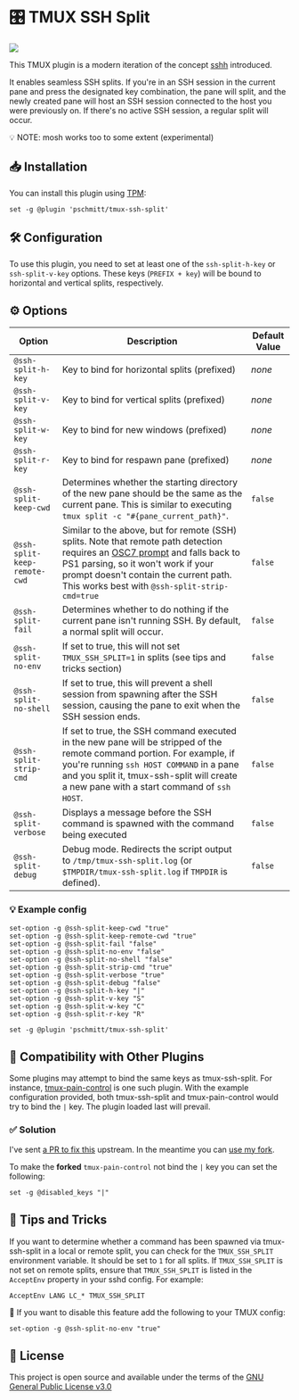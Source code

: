 # 🎛️ TMUX SSH Split

[![](./tmux-ssh-split.gif)](https://asciinema.org/a/335250)

This TMUX plugin is a modern iteration of the concept
[sshh](https://github.com/yudai/sshh)
introduced.

It enables seamless SSH
splits. If you're in an SSH session in the current pane and press the designated
key combination, the pane will split, and the newly created pane will host an
SSH session connected to the host you were previously on. If there's no active
SSH session, a regular split will occur.

💡 NOTE: mosh works too to some extent (experimental)

## 📥 Installation

You can install this plugin using [TPM](https://github.com/tmux-plugins/tpm):

```
set -g @plugin 'pschmitt/tmux-ssh-split'
```

## 🛠️ Configuration

To use this plugin, you need to set at least one of the `ssh-split-h-key`
or `ssh-split-v-key` options. These keys (`PREFIX + key`) will be bound to
horizontal and vertical splits, respectively.

## ⚙️ Options

| Option                       | Description                                                                                                                                                                                                                                                                                                                                                              | Default Value |
| ---                          | ---                                                                                                                                                                                                                                                                                                                                                                      | ---           |
| `@ssh-split-h-key`           | Key to bind for horizontal splits (prefixed)                                                                                                                                                                                                                                                                                                                             | *none*        |
| `@ssh-split-v-key`           | Key to bind for vertical splits (prefixed)                                                                                                                                                                                                                                                                                                                               | *none*        |
| `@ssh-split-w-key`           | Key to bind for new windows (prefixed)                                                                                                                                                                                                                                                                                                                                   | *none*        |
| `@ssh-split-r-key`           | Key to bind for respawn pane (prefixed)                                                                                                                                                                                                                                                                                                                                  | *none*        |
| `@ssh-split-keep-cwd`        | Determines whether the starting directory of the new pane should be the same as the current pane. This is similar to executing `tmux split -c "#{pane_current_path}"`.                                                                                                                                                                                                   | `false`       |
| `@ssh-split-keep-remote-cwd` | Similar to the above, but for remote (SSH) splits. Note that remote path detection requires an [OSC7 prompt](https://wezfurlong.org/wezterm/shell-integration.html#osc-7-escape-sequence-to-set-the-working-directory) and falls back to PS1 parsing, so it won't work if your prompt doesn't contain the current path. This works best with `@ssh-split-strip-cmd=true` | `false`       |
| `@ssh-split-fail`            | Determines whether to do nothing if the current pane isn't running SSH. By default, a normal split will occur.                                                                                                                                                                                                                                                           | `false`       |
| `@ssh-split-no-env`          | If set to true, this will not set `TMUX_SSH_SPLIT=1` in splits (see tips and tricks section)                                                                                                                                                                                                                                                                             | `false`       |
| `@ssh-split-no-shell`        | If set to true, this will prevent a shell session from spawning after the SSH session, causing the pane to exit when the SSH session ends.                                                                                                                                                                                                                               | `false`       |
| `@ssh-split-strip-cmd`       | If set to true, the SSH command executed in the new pane will be stripped of the remote command portion. For example, if you're running `ssh HOST COMMAND` in a pane and you split it, tmux-ssh-split will create a new pane with a start command of `ssh HOST`.                                                                                                         | `false`       |
| `@ssh-split-verbose`         | Displays a message before the SSH command is spawned with the command being executed                                                                                                                                                                                                                                                                                     | `false`       |
| `@ssh-split-debug`           | Debug mode. Redirects the script output to `/tmp/tmux-ssh-split.log` (or `$TMPDIR/tmux-ssh-split.log` if `TMPDIR` is defined).                                                                                                                                                                                                                                           | `false`       |

### 💡 Example config

```
set-option -g @ssh-split-keep-cwd "true"
set-option -g @ssh-split-keep-remote-cwd "true"
set-option -g @ssh-split-fail "false"
set-option -g @ssh-split-no-env "false"
set-option -g @ssh-split-no-shell "false"
set-option -g @ssh-split-strip-cmd "true"
set-option -g @ssh-split-verbose "true"
set-option -g @ssh-split-debug "false"
set-option -g @ssh-split-h-key "|"
set-option -g @ssh-split-v-key "S"
set-option -g @ssh-split-w-key "C"
set-option -g @ssh-split-r-key "R"

set -g @plugin 'pschmitt/tmux-ssh-split'
```

## 🔌 Compatibility with Other Plugins

Some plugins may attempt to bind the same keys as tmux-ssh-split. For instance,
[tmux-pain-control](https://github.com/tmux-plugins/tmux-pain-control) is one
such plugin. With the example configuration provided, both tmux-ssh-split
and tmux-pain-control would try to bind the `|` key. The plugin loaded last
will prevail.

### ✅ Solution

I've sent
[a PR to fix this](https://github.com/tmux-plugins/tmux-pain-control/pull/33)
upstream. In the meantime you can
[use my fork](https://github.com/pschmitt/tmux-pain-control/).

To make the **forked** `tmux-pain-control` not bind the `|` key you can set
the following:

```
set -g @disabled_keys "|"
```

## 🎩 Tips and Tricks

If you want to determine whether a command has been spawned via tmux-ssh-split
in a local or remote split, you can check for the `TMUX_SSH_SPLIT` environment
variable. It should be set to `1` for all splits. If `TMUX_SSH_SPLIT` is not set
on remote splits, ensure that `TMUX_SSH_SPLIT` is listed in the `AcceptEnv`
property in your sshd config. For example:

```
AcceptEnv LANG LC_* TMUX_SSH_SPLIT
```

🤚 If you want to disable this feature add the following to your TMUX config:

```
set-option -g @ssh-split-no-env "true"
```

## 📜 License

This project is open source and available under the terms of the
[GNU General Public License v3.0](./LICENSE)
